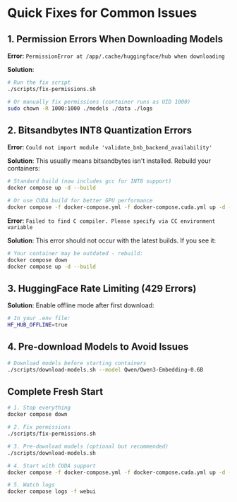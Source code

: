 # Quick Fixes for Common Issues

## 1. Permission Errors When Downloading Models

**Error**: `PermissionError at /app/.cache/huggingface/hub when downloading`

**Solution**:
```bash
# Run the fix script
./scripts/fix-permissions.sh

# Or manually fix permissions (container runs as UID 1000)
sudo chown -R 1000:1000 ./models ./data ./logs
```

## 2. Bitsandbytes INT8 Quantization Errors

**Error**: `Could not import module 'validate_bnb_backend_availability'`

**Solution**: This usually means bitsandbytes isn't installed. Rebuild your containers:
```bash
# Standard build (now includes gcc for INT8 support)
docker compose up -d --build

# Or use CUDA build for better GPU performance
docker compose -f docker-compose.yml -f docker-compose.cuda.yml up -d --build
```

**Error**: `Failed to find C compiler. Please specify via CC environment variable`

**Solution**: This error should not occur with the latest builds. If you see it:
```bash
# Your container may be outdated - rebuild:
docker compose down
docker compose up -d --build
```

## 3. HuggingFace Rate Limiting (429 Errors)

**Solution**: Enable offline mode after first download:
```bash
# In your .env file:
HF_HUB_OFFLINE=true
```

## 4. Pre-download Models to Avoid Issues

```bash
# Download models before starting containers
./scripts/download-models.sh --model Qwen/Qwen3-Embedding-0.6B
```

## Complete Fresh Start

```bash
# 1. Stop everything
docker compose down

# 2. Fix permissions
./scripts/fix-permissions.sh

# 3. Pre-download models (optional but recommended)
./scripts/download-models.sh

# 4. Start with CUDA support
docker compose -f docker-compose.yml -f docker-compose.cuda.yml up -d --build

# 5. Watch logs
docker compose logs -f webui
```